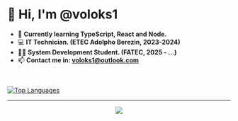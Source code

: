 <h1>👋 Hi, I'm @voloks1</h1>

- 📝 <strong>Currently learning TypeScript, React and Node.</strong>
- 💻 <strong>IT Technician. (ETEC Adolpho Berezin, 2023-2024)</strong>
- 👨‍💻 <strong>System Development Student. (FATEC, 2025 - ...)</strong>
- 📫 <strong>Contact me in: voloks1@outlook.com</strong>
</br>

[![Top Languages](https://github-readme-stats.vercel.app/api/top-langs/?username=voloks1&theme=dark)](https://github.com/voloks1/github-readme-stats)

<hr>
<p align="center">
  <a href="https://skillicons.dev">
    <img src="https://skillicons.dev/icons?i=html,css,js,ts,react,tailwind,php,cs,mysql&theme=dark" />
  </a>
</p>
